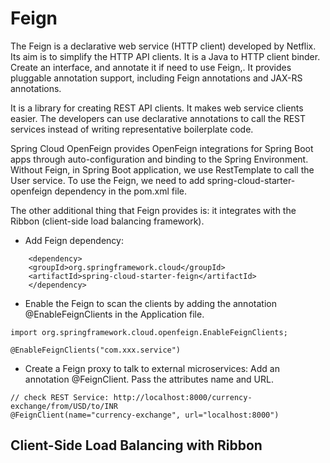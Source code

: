 
# Feign

The Feign is a declarative web service (HTTP client) developed by Netflix. Its aim is to simplify the HTTP API clients. 
It is a Java to HTTP client binder. Create an interface, and annotate it if need to use Feign,. 
It provides pluggable annotation support, including Feign annotations and JAX-RS annotations.

It is a library for creating REST API clients. It makes web service clients easier. The developers can use declarative 
annotations to call the REST services instead of writing representative boilerplate code.

Spring Cloud OpenFeign provides OpenFeign integrations for Spring Boot apps through auto-configuration and binding to 
the Spring Environment. Without Feign, in Spring Boot application, we use RestTemplate to call the User service. 
To use the Feign, we need to add spring-cloud-starter-openfeign dependency in the pom.xml file.

The other additional thing that Feign provides is:  it integrates with the Ribbon (client-side load balancing framework).

- Add Feign dependency:
```
    <dependency>  
    <groupId>org.springframework.cloud</groupId>    
    <artifactId>spring-cloud-starter-feign</artifactId>  
    </dependency>  
```
-  Enable the Feign to scan the clients by adding the annotation @EnableFeignClients in the Application file.
```
import org.springframework.cloud.openfeign.EnableFeignClients;  

@EnableFeignClients("com.xxx.service")  
```
- Create a Feign proxy to talk to external microservices: Add an annotation @FeignClient. Pass the attributes name and URL.

```
// check REST Service: http://localhost:8000/currency-exchange/from/USD/to/INR
@FeignClient(name="currency-exchange", url="localhost:8000")  

```

## Client-Side Load Balancing with Ribbon

